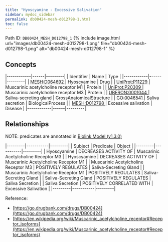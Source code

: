 ```yaml
---
title: "Hyoscyamine - Excessive Salivation"
sidebar: mydoc_sidebar
permalink: db00424-mesh-d012798-1.html
toc: false 
---
```



Path ID: `DB00424_MESH_D012798_1`
{% include image.html url="images/db00424-mesh-d012798-1.png" file="db00424-mesh-d012798-1.png" alt="db00424-mesh-d012798-1" %}

## Concepts

|------------|------|---------|
| Identifier | Name | Type    |
|------------|------|---------|
| <a href="https://identifiers.org/MESH:D064692">MESH:D064692 </a> | Hyoscyamine | Drug |
| <a href="https://identifiers.org/UniProt:P11229">UniProt:P11229 </a> | Muscarinic acetylcholine receptor M1 | Protein |
| <a href="https://identifiers.org/UniProt:P20309">UniProt:P20309 </a> | Muscarinic acetylcholine receptor M3 | Protein |
| <a href="https://identifiers.org/UBERON:0001044">UBERON:0001044 </a> | Saliva-secreting gland | GrossAnatomicalStructure |
| <a href="https://identifiers.org/GO:0046541">GO:0046541 </a> | Saliva secretion | BiologicalProcess |
| <a href="https://identifiers.org/MESH:D012798">MESH:D012798 </a> | Excessive salivation | Disease |
|------------|------|---------|

## Relationships


NOTE: predicates are annotated in <a href="https://github.com/biolink/biolink-model/releases/tag/v1.3.0">Biolink Model (v1.3.0)</a>

|---------|-----------|---------|
| Subject | Predicate | Object  |
|---------|-----------|---------|
| Hyoscyamine | DECREASES ACTIVITY OF | Muscarinic Acetylcholine Receptor M3 |
| Hyoscyamine | DECREASES ACTIVITY OF | Muscarinic Acetylcholine Receptor M1 |
| Muscarinic Acetylcholine Receptor M3 | POSITIVELY REGULATES | Saliva-Secreting Gland |
| Muscarinic Acetylcholine Receptor M1 | POSITIVELY REGULATES | Saliva-Secreting Gland |
| Saliva-Secreting Gland | POSITIVELY REGULATES | Saliva Secretion |
| Saliva Secretion | POSITIVELY CORRELATED WITH | Excessive Salivation |
|---------|-----------|---------|

Reference: 
  - [https://go.drugbank.com/drugs/DB00424](https://go.drugbank.com/drugs/DB00424)
  - [https://en.wikipedia.org/wiki/Muscarinic_acetylcholine_receptor#Receptor_isoforms](https://en.wikipedia.org/wiki/Muscarinic_acetylcholine_receptor#Receptor_isoforms)
